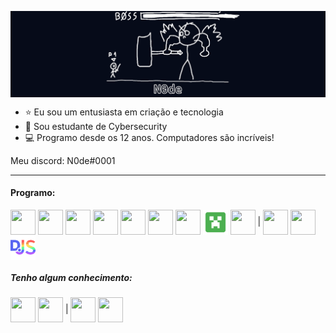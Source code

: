 <div>
  <p align="center"><img align="center" src="https://raw.githubusercontent.com/n0deee/n0deee/main/icons/banner_large2.png"></p>
</div>

- ⭐ Eu sou um entusiasta em criação e tecnologia
- 📗 Sou estudante de Cybersecurity
- 💻 Programo desde os 12 anos. Computadores são incríveis!

Meu discord: N0de#0001

---


#### Programo:
<div style="display: inline_block">
  <img height="40" width="40" align="center" src="https://raw.githubusercontent.com/n0deee/n0deee/main/icons/csharp.svg">
<img height="40" width="40" align="center" src="https://raw.githubusercontent.com/n0deee/n0deee/main/icons/rust/rust.svg">
  <img height="40" width="40" align="center" src="https://raw.githubusercontent.com/n0deee/n0deee/main/icons/javascript.svg">
  <img height="40" width="40" align="center" src="https://raw.githubusercontent.com/n0deee/n0deee/main/icons/typescript.svg">
  <img height="40" width="40" align="center" src="https://raw.githubusercontent.com/n0deee/n0deee/main/icons/python.svg">
  <img height="40" width="40" align="center" src="https://raw.githubusercontent.com/n0deee/n0deee/main/icons/html5.svg">
  <img height="40" width="40" align="center" src="https://raw.githubusercontent.com/n0deee/n0deee/main/icons/css3.svg">
  <img height="40" width="40" align="center" src="https://raw.githubusercontent.com/n0deee/n0deee/main/icons/mcfunction.svg">
  <img height="40" width="40" align="center" src="https://raw.githubusercontent.com/n0deee/n0deee/main/icons/c.svg">
  |
  <img height="40" width="40" align="center" src="https://raw.githubusercontent.com/n0deee/n0deee/main/icons/arduino.svg">
  <img height="40" width="40" align="center" src="https://raw.githubusercontent.com/n0deee/n0deee/main/icons/nodedotjs.svg">
  <img height="40" width="40" align="center" src="https://raw.githubusercontent.com/devicons/devicon/master/icons/discordjs/discordjs-original.svg">
<div/>

##### Tenho algum conhecimento:
<div style="display: inline_block">
<img height="40" width="40" align="center" src="https://raw.githubusercontent.com/n0deee/n0deee/main/icons/react.svg">
  <img height="40" width="40" align="center" src="https://raw.githubusercontent.com/n0deee/n0deee/main/icons/cplusplus.svg">
   |
  <img height="40" width="40" align="center" src="https://raw.githubusercontent.com/n0deee/n0deee/main/icons/unity.svg">
  <img height="40" width="40" align="center" style="" src="https://raw.githubusercontent.com/n0deee/n0deee/main/icons/nextdotjs.svg">
<div/>

